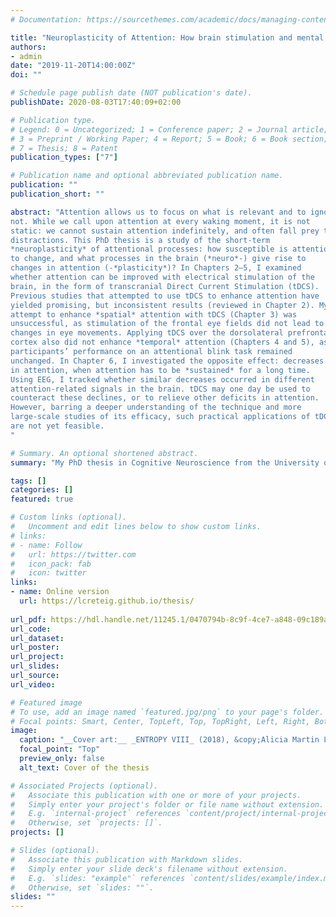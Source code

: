 ```yaml
---
# Documentation: https://sourcethemes.com/academic/docs/managing-content/

title: "Neuroplasticity of Attention: How brain stimulation and mental fatigue affect attentional performance"
authors:
- admin
date: "2019-11-20T14:00:00Z"
doi: ""

# Schedule page publish date (NOT publication's date).
publishDate: 2020-08-03T17:40:09+02:00

# Publication type.
# Legend: 0 = Uncategorized; 1 = Conference paper; 2 = Journal article;
# 3 = Preprint / Working Paper; 4 = Report; 5 = Book; 6 = Book section;
# 7 = Thesis; 8 = Patent
publication_types: ["7"]

# Publication name and optional abbreviated publication name.
publication: ""
publication_short: ""

abstract: "Attention allows us to focus on what is relevant and to ignore what is
not. While we call upon attention at every waking moment, it is not
static: we cannot sustain attention indefinitely, and often fall prey to
distractions. This PhD thesis is a study of the short-term
*neuroplasticity* of attentional processes: how susceptible is attention
to change, and what processes in the brain (*neuro*-) give rise to
changes in attention (-*plasticity*)? In Chapters 2–5, I examined
whether attention can be improved with electrical stimulation of the
brain, in the form of transcranial Direct Current Stimulation (tDCS).
Previous studies that attempted to use tDCS to enhance attention have
yielded promising, but inconsistent results (reviewed in Chapter 2). My
attempt to enhance *spatial* attention with tDCS (Chapter 3) was
unsuccessful, as stimulation of the frontal eye fields did not lead to
changes in eye movements. Applying tDCS over the dorsolateral prefrontal
cortex also did not enhance *temporal* attention (Chapters 4 and 5), as
participants’ performance on an attentional blink task remained
unchanged. In Chapter 6, I investigated the opposite effect: decreases
in attention, when attention has to be *sustained* for a long time.
Using EEG, I tracked whether similar decreases occurred in different
attention-related signals in the brain. tDCS may one day be used to
counteract these declines, or to relieve other deficits in attention.
However, barring a deeper understanding of the technique and more
large-scale studies of its efficacy, such practical applications of tDCS
are not yet feasible.
"

# Summary. An optional shortened abstract.
summary: "My PhD thesis in Cognitive Neuroscience from the University of Amsterdam"

tags: []
categories: []
featured: true

# Custom links (optional).
#   Uncomment and edit lines below to show custom links.
# links:
# - name: Follow
#   url: https://twitter.com
#   icon_pack: fab
#   icon: twitter
links:
- name: Online version
  url: https://lcreteig.github.io/thesis/
  
url_pdf: https://hdl.handle.net/11245.1/0470794b-8c9f-4ce7-a848-09c189a40bfb
url_code:
url_dataset:
url_poster:
url_project: 
url_slides:
url_source:
url_video:

# Featured image
# To use, add an image named `featured.jpg/png` to your page's folder. 
# Focal points: Smart, Center, TopLeft, Top, TopRight, Left, Right, BottomLeft, Bottom, BottomRight.
image:
  caption: "__Cover art:__ _ENTROPY VIII_ (2018), &copy;Alicia Martin Lopez, <http://www.aliciamartinlopez.com>"
  focal_point: "Top"
  preview_only: false
  alt_text: Cover of the thesis

# Associated Projects (optional).
#   Associate this publication with one or more of your projects.
#   Simply enter your project's folder or file name without extension.
#   E.g. `internal-project` references `content/project/internal-project/index.md`.
#   Otherwise, set `projects: []`.
projects: []

# Slides (optional).
#   Associate this publication with Markdown slides.
#   Simply enter your slide deck's filename without extension.
#   E.g. `slides: "example"` references `content/slides/example/index.md`.
#   Otherwise, set `slides: ""`.
slides: ""
---
```

